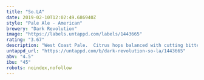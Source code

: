 ```yaml
---
title: "So.LA"
date: 2019-02-10T12:02:49.686940Z
style: "Pale Ale - American"
brewery: "Dark Revolution"
image: "https://labels.untappd.com/labels/1443665"
rating: "3.67"
description: "West Coast Pale.  Citrus hops balanced with cutting bitterness. Easy drinking beer which will leave you wanting more. "
untappd_url: "https://untappd.com/b/dark-revolution-so-la/1443665"
abv: "4.5"
ibu: "45"
robots: noindex,nofollow
---
```

